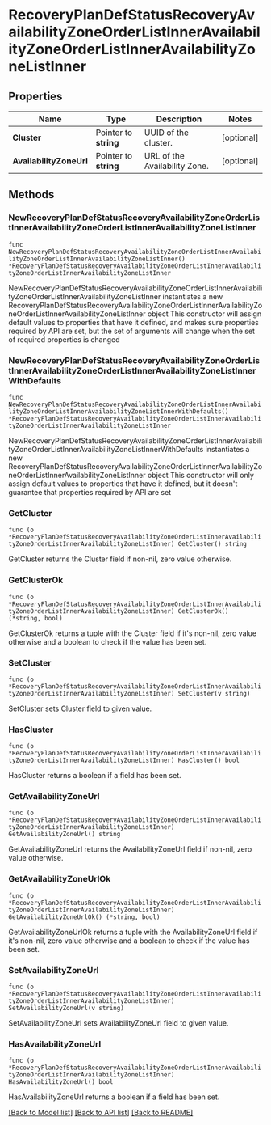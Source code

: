 # RecoveryPlanDefStatusRecoveryAvailabilityZoneOrderListInnerAvailabilityZoneOrderListInnerAvailabilityZoneListInner

## Properties

Name | Type | Description | Notes
------------ | ------------- | ------------- | -------------
**Cluster** | Pointer to **string** | UUID of the cluster.  | [optional] 
**AvailabilityZoneUrl** | Pointer to **string** | URL of the Availability Zone.  | [optional] 

## Methods

### NewRecoveryPlanDefStatusRecoveryAvailabilityZoneOrderListInnerAvailabilityZoneOrderListInnerAvailabilityZoneListInner

`func NewRecoveryPlanDefStatusRecoveryAvailabilityZoneOrderListInnerAvailabilityZoneOrderListInnerAvailabilityZoneListInner() *RecoveryPlanDefStatusRecoveryAvailabilityZoneOrderListInnerAvailabilityZoneOrderListInnerAvailabilityZoneListInner`

NewRecoveryPlanDefStatusRecoveryAvailabilityZoneOrderListInnerAvailabilityZoneOrderListInnerAvailabilityZoneListInner instantiates a new RecoveryPlanDefStatusRecoveryAvailabilityZoneOrderListInnerAvailabilityZoneOrderListInnerAvailabilityZoneListInner object
This constructor will assign default values to properties that have it defined,
and makes sure properties required by API are set, but the set of arguments
will change when the set of required properties is changed

### NewRecoveryPlanDefStatusRecoveryAvailabilityZoneOrderListInnerAvailabilityZoneOrderListInnerAvailabilityZoneListInnerWithDefaults

`func NewRecoveryPlanDefStatusRecoveryAvailabilityZoneOrderListInnerAvailabilityZoneOrderListInnerAvailabilityZoneListInnerWithDefaults() *RecoveryPlanDefStatusRecoveryAvailabilityZoneOrderListInnerAvailabilityZoneOrderListInnerAvailabilityZoneListInner`

NewRecoveryPlanDefStatusRecoveryAvailabilityZoneOrderListInnerAvailabilityZoneOrderListInnerAvailabilityZoneListInnerWithDefaults instantiates a new RecoveryPlanDefStatusRecoveryAvailabilityZoneOrderListInnerAvailabilityZoneOrderListInnerAvailabilityZoneListInner object
This constructor will only assign default values to properties that have it defined,
but it doesn't guarantee that properties required by API are set

### GetCluster

`func (o *RecoveryPlanDefStatusRecoveryAvailabilityZoneOrderListInnerAvailabilityZoneOrderListInnerAvailabilityZoneListInner) GetCluster() string`

GetCluster returns the Cluster field if non-nil, zero value otherwise.

### GetClusterOk

`func (o *RecoveryPlanDefStatusRecoveryAvailabilityZoneOrderListInnerAvailabilityZoneOrderListInnerAvailabilityZoneListInner) GetClusterOk() (*string, bool)`

GetClusterOk returns a tuple with the Cluster field if it's non-nil, zero value otherwise
and a boolean to check if the value has been set.

### SetCluster

`func (o *RecoveryPlanDefStatusRecoveryAvailabilityZoneOrderListInnerAvailabilityZoneOrderListInnerAvailabilityZoneListInner) SetCluster(v string)`

SetCluster sets Cluster field to given value.

### HasCluster

`func (o *RecoveryPlanDefStatusRecoveryAvailabilityZoneOrderListInnerAvailabilityZoneOrderListInnerAvailabilityZoneListInner) HasCluster() bool`

HasCluster returns a boolean if a field has been set.

### GetAvailabilityZoneUrl

`func (o *RecoveryPlanDefStatusRecoveryAvailabilityZoneOrderListInnerAvailabilityZoneOrderListInnerAvailabilityZoneListInner) GetAvailabilityZoneUrl() string`

GetAvailabilityZoneUrl returns the AvailabilityZoneUrl field if non-nil, zero value otherwise.

### GetAvailabilityZoneUrlOk

`func (o *RecoveryPlanDefStatusRecoveryAvailabilityZoneOrderListInnerAvailabilityZoneOrderListInnerAvailabilityZoneListInner) GetAvailabilityZoneUrlOk() (*string, bool)`

GetAvailabilityZoneUrlOk returns a tuple with the AvailabilityZoneUrl field if it's non-nil, zero value otherwise
and a boolean to check if the value has been set.

### SetAvailabilityZoneUrl

`func (o *RecoveryPlanDefStatusRecoveryAvailabilityZoneOrderListInnerAvailabilityZoneOrderListInnerAvailabilityZoneListInner) SetAvailabilityZoneUrl(v string)`

SetAvailabilityZoneUrl sets AvailabilityZoneUrl field to given value.

### HasAvailabilityZoneUrl

`func (o *RecoveryPlanDefStatusRecoveryAvailabilityZoneOrderListInnerAvailabilityZoneOrderListInnerAvailabilityZoneListInner) HasAvailabilityZoneUrl() bool`

HasAvailabilityZoneUrl returns a boolean if a field has been set.


[[Back to Model list]](../README.md#documentation-for-models) [[Back to API list]](../README.md#documentation-for-api-endpoints) [[Back to README]](../README.md)


